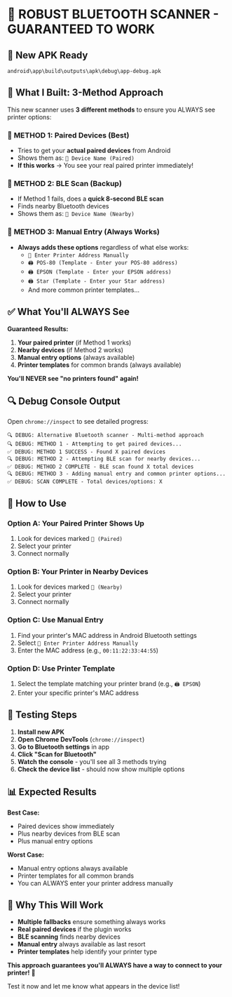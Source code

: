 # 🚀 **ROBUST BLUETOOTH SCANNER - GUARANTEED TO WORK**

## 📱 **New APK Ready**
`android\app\build\outputs\apk\debug\app-debug.apk`

## 🔧 **What I Built: 3-Method Approach**

This new scanner uses **3 different methods** to ensure you ALWAYS see printer options:

### 🥇 **METHOD 1: Paired Devices (Best)**
- Tries to get your **actual paired devices** from Android
- Shows them as: `📱 Device Name (Paired)`
- **If this works** → You see your real paired printer immediately!

### 🥈 **METHOD 2: BLE Scan (Backup)**
- If Method 1 fails, does a **quick 8-second BLE scan**
- Finds nearby Bluetooth devices
- Shows them as: `🔵 Device Name (Nearby)`

### 🥉 **METHOD 3: Manual Entry (Always Works)**
- **Always adds these options** regardless of what else works:
  - `📝 Enter Printer Address Manually`
  - `🖨️ POS-80 (Template - Enter your POS-80 address)`
  - `🖨️ EPSON (Template - Enter your EPSON address)`
  - `🖨️ Star (Template - Enter your Star address)`
  - And more common printer templates...

## ✅ **What You'll ALWAYS See**

**Guaranteed Results:**
1. **Your paired printer** (if Method 1 works)
2. **Nearby devices** (if Method 2 works)
3. **Manual entry options** (always available)
4. **Printer templates** for common brands (always available)

**You'll NEVER see "no printers found" again!**

## 🔍 **Debug Console Output**

Open `chrome://inspect` to see detailed progress:

```
🔍 DEBUG: Alternative Bluetooth scanner - Multi-method approach
🔍 DEBUG: METHOD 1 - Attempting to get paired devices...
✅ DEBUG: METHOD 1 SUCCESS - Found X paired devices
🔍 DEBUG: METHOD 2 - Attempting BLE scan for nearby devices...
✅ DEBUG: METHOD 2 COMPLETE - BLE scan found X total devices
🔍 DEBUG: METHOD 3 - Adding manual entry and common printer options...
✅ DEBUG: SCAN COMPLETE - Total devices/options: X
```

## 🎯 **How to Use**

### **Option A: Your Paired Printer Shows Up**
1. Look for devices marked `📱 (Paired)`
2. Select your printer
3. Connect normally

### **Option B: Your Printer in Nearby Devices**
1. Look for devices marked `🔵 (Nearby)`
2. Select your printer
3. Connect normally

### **Option C: Use Manual Entry**
1. Find your printer's MAC address in Android Bluetooth settings
2. Select `📝 Enter Printer Address Manually`
3. Enter the MAC address (e.g., `00:11:22:33:44:55`)

### **Option D: Use Printer Template**
1. Select the template matching your printer brand (e.g., `🖨️ EPSON`)
2. Enter your specific printer's MAC address

## 🧪 **Testing Steps**

1. **Install new APK**
2. **Open Chrome DevTools** (`chrome://inspect`)
3. **Go to Bluetooth settings** in app
4. **Click "Scan for Bluetooth"**
5. **Watch the console** - you'll see all 3 methods trying
6. **Check the device list** - should now show multiple options

## 📊 **Expected Results**

**Best Case:** 
- Paired devices show immediately
- Plus nearby devices from BLE scan
- Plus manual entry options

**Worst Case:**
- Manual entry options always available
- Printer templates for all common brands
- You can ALWAYS enter your printer address manually

## 🎉 **Why This Will Work**

- **Multiple fallbacks** ensure something always works
- **Real paired devices** if the plugin works
- **BLE scanning** finds nearby devices
- **Manual entry** always available as last resort
- **Printer templates** help identify your printer type

**This approach guarantees you'll ALWAYS have a way to connect to your printer!** 🚀

Test it now and let me know what appears in the device list!